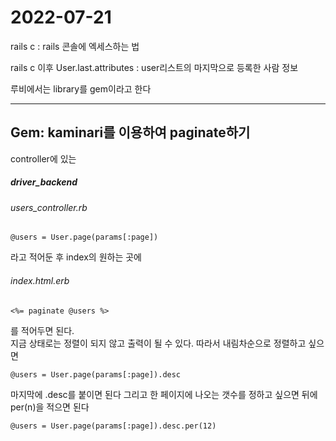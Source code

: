 2022-07-21
==========
rails c : rails 콘솔에 엑세스하는 법

rails c 이후 User.last.attributes : user리스트의 마지막으로 등록한 사람 정보

루비에서는 library를 gem이라고 한다

----------
## **Gem: kaminari를 이용하여 paginate하기**
controller에 있는
##### driver_backend
###### users_controller.rb
```
@users = User.page(params[:page])
```
라고 적어둔 후 index의 원하는 곳에
###### index.html.erb
```
<%= paginate @users %>
```
를 적어두면 된다.   
지금 상태로는 정렬이 되지 않고 출력이 될 수 있다.
따라서 내림차순으로 정렬하고 싶으면 
```
@users = User.page(params[:page]).desc
```
마지막에 .desc를 붙이면 된다
그리고 한 페이지에 나오는 갯수를 정하고 싶으면 뒤에 per(n)을 적으면 된다
```
@users = User.page(params[:page]).desc.per(12)
```